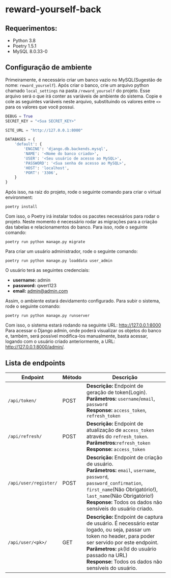 # reward-yourself-back
## Requerimentos:

* Python 3.8
* Poetry 1.5.1
* MySQL 8.0.33-0

## Configuração de ambiente

Primeiramente, é necessário criar um banco vazio no MySQL(Sugestão de nome: `reward_yourself`). 
Após criar o banco, crie um arquivo python chamado `local_settings` na pasta `/reward_yourself` do projeto.
Esse arquivo será o que irá conter as variáveis de ambiente do sistema. Copie e cole as seguintes variáveis neste arquivo, substituindo os valores entre `<>` para os valores que você possui.
```python
DEBUG = True
SECRET_KEY = "<Sua SECRET_KEY>"

SITE_URL = "http://127.0.0.1:8000"

DATABASES = {
    'default': {
        'ENGINE': 'django.db.backends.mysql',
        'NAME': '<Nome do banco criado>',
        'USER': '<Seu usuário de acesso ao MySQL>',
        'PASSWORD': '<Sua senha de acesso ao MySQL>',
        'HOST': 'localhost',
        'PORT': '3306',
    }
}
```
Após isso, na raiz do projeto, rode o seguinte comando para criar o virtual environment:
```shell
poetry install
```
Com isso, o Poetry irá instalar todos os pacotes necessários para rodar o projeto. Neste momento é necessário rodar as migrações para a criação das tabelas e relacionamentos do banco. Para isso, rode o seguinte comando:
```shell
poetry run python manage.py migrate
```
Para criar um usuário administrador, rode o seguinte comando:
```shell
poetry run python manage.py loaddata user_admin
```
O usuário terá as seguintes credenciais:
* **username:** admin
* **password:** qwert123
* **email:** admin@admin.com

Assim, o ambiente estará devidamento configurado. Para subir o sistema, rode o seguinte comando:
```shell
poetry run python manage.py runserver
```
Com isso, o sistema estará rodando na seguinte URL: http://127.0.0.1:8000 \
Para acessar o Django admin, onde poderá visualizar os objetos do banco e, também, será possível modifica-los manualmente, basta acessar, logando com o usuário criado anteriormente, a URL: http://127.0.0.1:8000/admin/.

## Lista de endpoints

| Endpoint              | Método | Descrição                                                                                                                                                                                                                                                                 |
|-----------------------|--------|---------------------------------------------------------------------------------------------------------------------------------------------------------------------------------------------------------------------------------------------------------------------------|
| `/api/token/`         | POST   | **Descrição:** Endpoint de geração de token(Login).<br/>**Parâmetros:** `username`/`email`, `password`<br/>**Response:** `access_token`, `refresh_token`                                                                                                                  |
| `/api/refresh/`       | POST   | **Descrição:** Endpoint de atualização de `access_token` através do `refresh_token`.<br/>**Parâmetros:**`refresh_token`<br/>**Response:** `access_token`                                                                                                                  |
| `/api/user/register/` | POST   | **Descrição:** Endpoint de criação de usuário.<br/>**Parâmetros:** `email`, `username`, `password`, `password_confirmation`, `first_name`(Não Obrigatório!), `last_name`(Não Obrigatório!)<br/>**Response:** Todos os dados não sensíveis do usuário criado.              |
| `/api/user/<pk>/`     | GET    | **Descrição:** Endpoint de captura de usuário. É necessário estar logado, ou seja, passar um token no header, para poder ser servido por este endpoint.<br/>**Parâmetros:** `pk`(Id do usuário passado na URL)<br/>**Response:** Todos os dados não sensíveis do usuário. |

